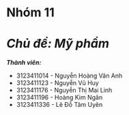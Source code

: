 # Nhóm 11
# ***Chủ đề: Mỹ phẩm***
***Thành viên:***
- 3123411014 - Nguyễn Hoàng Vân Anh
- 3123411123 - Nguyễn Vũ Huy
- 3123411176 - Nguyễn Thị Mai Linh
- 3123411196 - Hoàng Kim Ngân
- 3123411336 - Lê Đỗ Tâm Uyên 

